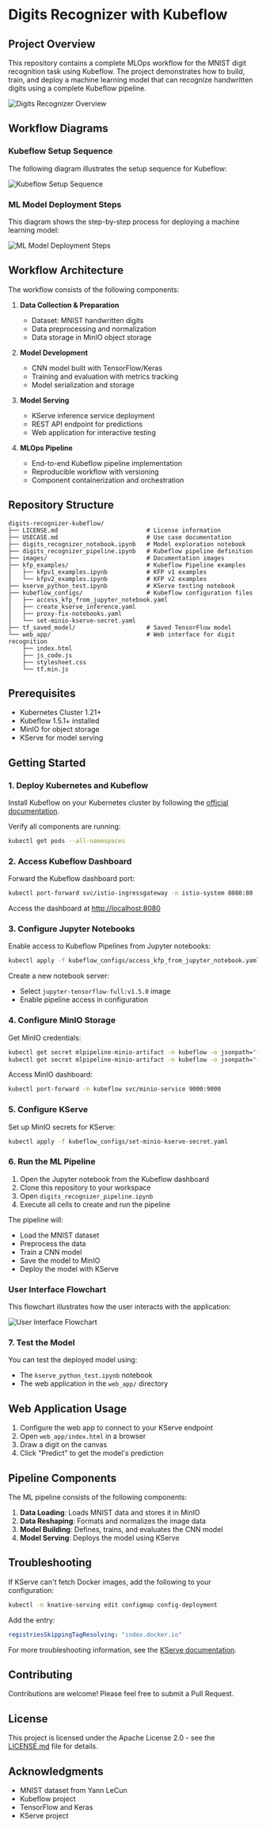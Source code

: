 # Digits Recognizer with Kubeflow

## Project Overview
This repository contains a complete MLOps workflow for the MNIST digit recognition task using Kubeflow. The project demonstrates how to build, train, and deploy a machine learning model that can recognize handwritten digits using a complete Kubeflow pipeline.

![Digits Recognizer Overview](images/app-overview.jpg)

## Workflow Diagrams

### Kubeflow Setup Sequence
The following diagram illustrates the setup sequence for Kubeflow:

![Kubeflow Setup Sequence](images/kubeflow_setup_sequence.png)

### ML Model Deployment Steps
This diagram shows the step-by-step process for deploying a machine learning model:

![ML Model Deployment Steps](images/ml_model_deployment_steps.png)


## Workflow Architecture

The workflow consists of the following components:

1. **Data Collection & Preparation**
   - Dataset: MNIST handwritten digits
   - Data preprocessing and normalization
   - Data storage in MinIO object storage

2. **Model Development**
   - CNN model built with TensorFlow/Keras
   - Training and evaluation with metrics tracking
   - Model serialization and storage

3. **Model Serving**
   - KServe inference service deployment
   - REST API endpoint for predictions
   - Web application for interactive testing

4. **MLOps Pipeline**
   - End-to-end Kubeflow pipeline implementation
   - Reproducible workflow with versioning
   - Component containerization and orchestration

## Repository Structure

```
digits-recognizer-kubeflow/
├── LICENSE.md                         # License information
├── USECASE.md                         # Use case documentation
├── digits_recognizer_notebook.ipynb   # Model exploration notebook
├── digits_recognizer_pipeline.ipynb   # Kubeflow pipeline definition
├── images/                            # Documentation images
├── kfp_examples/                      # Kubeflow Pipeline examples
│   ├── kfpv1_examples.ipynb           # KFP v1 examples
│   └── kfpv2_examples.ipynb           # KFP v2 examples
├── kserve_python_test.ipynb           # KServe testing notebook
├── kubeflow_configs/                  # Kubeflow configuration files
│   ├── access_kfp_from_jupyter_notebook.yaml
│   ├── create_kserve_inference.yaml
│   ├── proxy-fix-notebooks.yaml
│   └── set-minio-kserve-secret.yaml
├── tf_saved_model/                    # Saved TensorFlow model
└── web_app/                           # Web interface for digit recognition
    ├── index.html
    ├── js_code.js
    ├── stylesheet.css
    └── tf.min.js
```

## Prerequisites

- Kubernetes Cluster 1.21+
- Kubeflow 1.5.1+ installed
- MinIO for object storage
- KServe for model serving

## Getting Started

### 1. Deploy Kubernetes and Kubeflow

Install Kubeflow on your Kubernetes cluster by following the [official documentation](https://www.kubeflow.org/docs/started/installing-kubeflow/).

Verify all components are running:
```bash
kubectl get pods --all-namespaces
```

### 2. Access Kubeflow Dashboard

Forward the Kubeflow dashboard port:
```bash
kubectl port-forward svc/istio-ingressgateway -n istio-system 8080:80
```

Access the dashboard at [http://localhost:8080](http://localhost:8080)

### 3. Configure Jupyter Notebooks

Enable access to Kubeflow Pipelines from Jupyter notebooks:
```bash
kubectl apply -f kubeflow_configs/access_kfp_from_jupyter_notebook.yaml
```

Create a new notebook server:
- Select `jupyter-tensorflow-full:v1.5.0` image
- Enable pipeline access in configuration

### 4. Configure MinIO Storage

Get MinIO credentials:
```bash
kubectl get secret mlpipeline-minio-artifact -n kubeflow -o jsonpath="{.data.accesskey}" | base64 --decode
kubectl get secret mlpipeline-minio-artifact -n kubeflow -o jsonpath="{.data.secretkey}" | base64 --decode
```

Access MinIO dashboard:
```bash
kubectl port-forward -n kubeflow svc/minio-service 9000:9000
```

### 5. Configure KServe

Set up MinIO secrets for KServe:
```bash
kubectl apply -f kubeflow_configs/set-minio-kserve-secret.yaml
```

### 6. Run the ML Pipeline

1. Open the Jupyter notebook from the Kubeflow dashboard
2. Clone this repository to your workspace
3. Open `digits_recognizer_pipeline.ipynb`
4. Execute all cells to create and run the pipeline

The pipeline will:
- Load the MNIST dataset
- Preprocess the data
- Train a CNN model
- Save the model to MinIO
- Deploy the model with KServe

### User Interface Flowchart
This flowchart illustrates how the user interacts with the application:

![User Interface Flowchart](images/user_interface_flowchart.png)

### 7. Test the Model

You can test the deployed model using:
- The `kserve_python_test.ipynb` notebook
- The web application in the `web_app/` directory

## Web Application Usage

1. Configure the web app to connect to your KServe endpoint
2. Open `web_app/index.html` in a browser
3. Draw a digit on the canvas
4. Click "Predict" to get the model's prediction

## Pipeline Components

The ML pipeline consists of the following components:

1. **Data Loading**: Loads MNIST data and stores it in MinIO
2. **Data Reshaping**: Formats and normalizes the image data
3. **Model Building**: Defines, trains, and evaluates the CNN model
4. **Model Serving**: Deploys the model using KServe

## Troubleshooting

If KServe can't fetch Docker images, add the following to your configuration:
```bash
kubectl -n knative-serving edit configmap config-deployment
```

Add the entry:
```yaml
registriesSkippingTagResolving: "index.docker.io"
```

For more troubleshooting information, see the [KServe documentation](https://kserve.github.io/website/developer/debug/).

## Contributing

Contributions are welcome! Please feel free to submit a Pull Request.

## License

This project is licensed under the Apache License 2.0 - see the [LICENSE.md](LICENSE.md) file for details.

## Acknowledgments

- MNIST dataset from Yann LeCun
- Kubeflow project
- TensorFlow and Keras
- KServe project